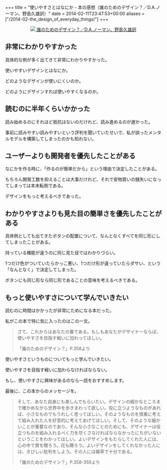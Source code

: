 +++
title = "使いやすさとはなにか - 本の感想（誰のためのデザイン？／D.A.ノーマン、野島久雄訳）"
date = 2014-02-11T23:47:53+00:00
aliases = ["/2014-02-the_design_of_everyday_things/"]
+++

<div style="text-align: center;">
  <a href="http://www.amazon.co.jp/gp/product/478850362X/ref=as_li_ss_il?ie=UTF8&#038;camp=247&#038;creative=7399&#038;creativeASIN=478850362X&#038;linkCode=as2&#038;tag=5000164-22"><img border="0" src="http://ws-fe.amazon-adsystem.com/widgets/q?_encoding=UTF8&#038;ASIN=478850362X&#038;Format=_SL160_&#038;ID=AsinImage&#038;MarketPlace=JP&#038;ServiceVersion=20070822&#038;WS=1&#038;tag=5000164-22" />
<span>誰のためのデザイン？／D.A.ノーマン、野島久雄訳</span></a><img src="http://ir-jp.amazon-adsystem.com/e/ir?t=5000164-22&#038;l=as2&#038;o=9&#038;a=478850362X" width="1" height="1" border="0" alt="" style="border:none !important; margin:0px !important;" />
</div>

## 非常にわかりやすかった

具体的な例が多く出てきて非常にわかりやすかった。

使いやすいデザインとはなにか。

どのようなデザインが使いにくいのか。

どのようにデザインすれば使いやすくなるのか。

## 読むのに半年くらいかかった

読み始めるのにそれほど抵抗はないのだけれど、読み進めるのが遅かった。

事前に読みやすい読みやすいという評判を聞いていたせいで、私が誤ったメンタルモデルを構築してしまったのかも知れない。

## ユーザーよりも開発者を優先したことがある

なにかを作る時に、「作るのが簡単だから」という理由で決定したことがある。

もちろん開発工数を抑えることは大事だけれど、それで安物買いの銭失いになってしまっては本末転倒である。

デザインをもっと考えるべきであった。

## わかりやすさよりも見た目の簡単さを優先したことがある

具体例としても出てきたボタンの配置について、なんとなくすべてを同じ形にしてしまったことがある。

持っている機能が違うのに同じ見た目ではわかりづらい。

1つだけ色がついていたらかっこ悪い、1つだけ形が違っていたらダサい、という「なんとなく」で決定してしまった。

ボタンにも同じ形なら同じ形であることの意味を考えるべきである。

## もっと使いやすさについて学んでいきたい

読むのに時間はかかったが非常にためになる本だった。

私がこの本で特に気に入ったのはこの一文。 

> さて、これからはあなたの番である。もしもあなたがデザイナーならば、使いやすさを目指す戦いに加わってほしい。
> 
>
>   「誰のためのデザイン？」P.358より
>

使いやすさというものについてもっと学んでいきたい。

使いやすさを目指す戦いに加わらなければならない。

もし、使いやすさに興味があるのなら一読をおすすめします。

最後に、この本からのメッセージを。 

> そして、あなた自身にも楽しんでもらいたい。デザインの細かなところまで確かめながら世界中を歩きまわって欲しい。役に立つようなものがあれば、小さなものでもうれしく思ってほしい。そのようなものを慎重に考えて組み入れた人を好意的に考えてあげてほしい。そして、そのような細かいことが重要なのであり、そんな小さなことのためにも、デザイナーは役立つものを組み入れるべく力を尽くさなければならなかったにちがいないということをわかってほしい。よいデザインをもたらしてくれた人には、心の中で賞を贈ろう。花も贈ろう。よいデザインをしてくれなかった人には、きびしい批判をしよう。その人には雑草で十分である。
> 
>
>   「誰のためのデザイン？」P.358-359より
>
